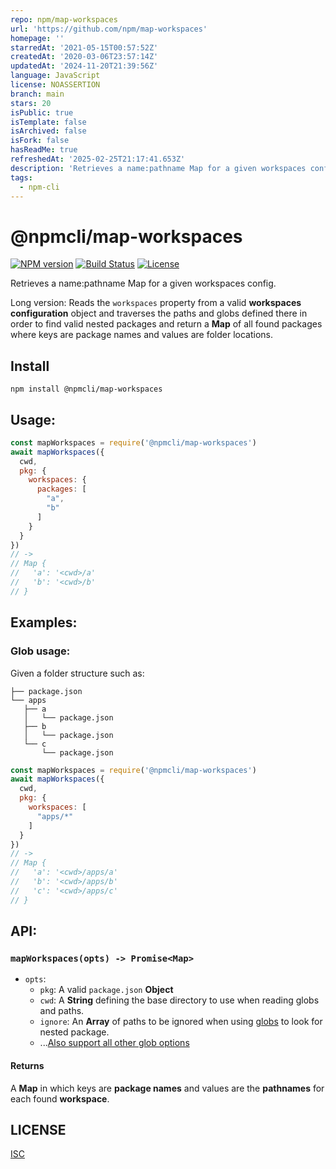 ```yaml
---
repo: npm/map-workspaces
url: 'https://github.com/npm/map-workspaces'
homepage: ''
starredAt: '2021-05-15T00:57:52Z'
createdAt: '2020-03-06T23:57:14Z'
updatedAt: '2024-11-20T21:39:56Z'
language: JavaScript
license: NOASSERTION
branch: main
stars: 20
isPublic: true
isTemplate: false
isArchived: false
isFork: false
hasReadMe: true
refreshedAt: '2025-02-25T21:17:41.653Z'
description: 'Retrieves a name:pathname Map for a given workspaces config'
tags:
  - npm-cli
---
```


# @npmcli/map-workspaces

[![NPM version](https://img.shields.io/npm/v/@npmcli/map-workspaces)](https://www.npmjs.com/package/@npmcli/map-workspaces)
[![Build Status](https://img.shields.io/github/actions/workflow/status/npm/map-workspaces/ci.yml?branch=main)](https://github.com/npm/map-workspaces)
[![License](https://img.shields.io/npm/l/@npmcli/map-workspaces)](https://github.com/npm/map-workspaces/blob/main/LICENSE.md)

Retrieves a name:pathname Map for a given workspaces config.

Long version: Reads the `workspaces` property from a valid **workspaces configuration** object and traverses the paths and globs defined there in order to find valid nested packages and return a **Map** of all found packages where keys are package names and values are folder locations.

## Install

`npm install @npmcli/map-workspaces`

## Usage:

```js
const mapWorkspaces = require('@npmcli/map-workspaces')
await mapWorkspaces({
  cwd,
  pkg: {
    workspaces: {
      packages: [
        "a",
        "b"
      ]
    }
  }
})
// ->
// Map {
//   'a': '<cwd>/a'
//   'b': '<cwd>/b'
// }
```

## Examples:

### Glob usage:

Given a folder structure such as:

```
├── package.json
└── apps
   ├── a
   │   └── package.json
   ├── b
   │   └── package.json
   └── c
       └── package.json
```

```js
const mapWorkspaces = require('@npmcli/map-workspaces')
await mapWorkspaces({
  cwd,
  pkg: {
    workspaces: [
      "apps/*"
    ]
  }
})
// ->
// Map {
//   'a': '<cwd>/apps/a'
//   'b': '<cwd>/apps/b'
//   'c': '<cwd>/apps/c'
// }
```

## API:

### `mapWorkspaces(opts) -> Promise<Map>`

- `opts`:
  - `pkg`: A valid `package.json` **Object**
  - `cwd`: A **String** defining the base directory to use when reading globs and paths.
  - `ignore`: An **Array** of paths to be ignored when using [globs](https://www.npmjs.com/package/glob) to look for nested package.
  - ...[Also support all other glob options](https://www.npmjs.com/package/glob#options)

#### Returns

A **Map** in which keys are **package names** and values are the **pathnames** for each found **workspace**.

## LICENSE

[ISC](./LICENSE)

